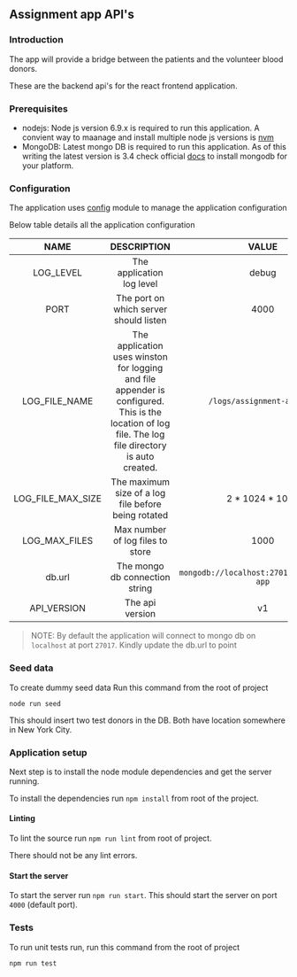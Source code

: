 ## Assignment app API's

### Introduction

The app will provide a bridge between the patients and the volunteer blood donors.

These are the backend api's for the react frontend application.

### Prerequisites

- nodejs: Node js version 6.9.x is required to run this application. A convient way to maanage and install multiple node js versions is [nvm](https://github.com/creationix/nvm)
- MongoDB: Latest mongo DB is required to run this application. As of this writing the latest version is 3.4 check official [docs](https://docs.mongodb.com/manual/installation/) to install mongodb for your platform.

### Configuration

The application uses [config](https://github.com/lorenwest/node-config) module to manage the application configuration

Below table details all the application configuration

| NAME  | DESCRIPTION  | VALUE  |
|:-:|:-:|:-:|
| LOG_LEVEL  | The application log level  | debug  |
| PORT  | The port on which server should listen  | 4000  |
| LOG_FILE_NAME  | The application uses winston for logging and file appender is configured. This is the location of log file. The log file directory is auto created. | `/logs/assignment-app.log`  |
| LOG_FILE_MAX_SIZE  | The maximum size of a log file before being rotated  | 2 * 1024 * 1024  |
| LOG_MAX_FILES  | Max number of log files to store  | 1000  |
| db.url  | The mongo db connection string  | `mongodb://localhost:27017/assignment-app`  |
| API_VERSION | The api version | v1 |

> NOTE: By default the application will connect to mongo db on `localhost` at port `27017`. Kindly update the db.url to point

### Seed data

To create dummy seed data
Run this command from the root of project

```
node run seed
```

This should insert two test donors in the DB. Both have location somewhere in New York City.


### Application setup

Next step is to install the node module dependencies and get the server running.

To install the dependencies run `npm install` from root of the project.

#### Linting

To lint the source run `npm run lint` from root of project.

There should not be any lint errors.

#### Start the server

To start the server run `npm run start`. This should start the server on port `4000` (default port).


### Tests

To run unit tests run, run this command from the root of project

```
npm run test
```